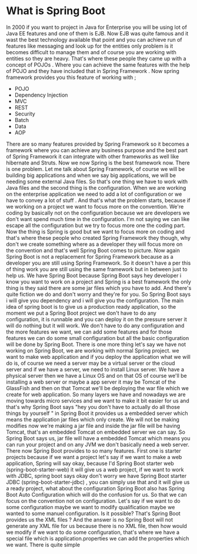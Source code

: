 # What is Spring Boot

In 2000  if you want to project in Java for Enterprise you will be using lot of Java EE features and one of them is EJB. Now EJB was quite famous and it wast the best technology available that point and you can achieve run of features like messaging and look up for the entities only problem is  it becomes difficult to manage them and of course you are working with entities so they are heavy. That's where these people they came up with a concept of POJOs . Where you can achieve the same features with the help of POJO and they have included that in Spring Framework . Now spring framework provides you this feature of working with ;

- POJO
- Dependency Injection
- MVC
- REST
- Security
- Batch
- Data
- AOP

There are so many features provided by  Spring Framework so it becomes a framework where you can achieve any business purpose and the best part of Spring Framework it can integrate with other frameworks as well like hibernate and Struts.  Now we now Spring is the best framework now. There is one problem.  Let me talk about Spring Framework, of course we will be building big applications  and when we say big applications, we will be needing some external Java files. So that's one thing we have to work with Java files and the second thing is the configuration. When we are working on the enterprise application we need to add a lot of configuration or we have to convey a lot of stuff . And that's what the problem starts, because if we working on a project we want to focus more on the convention. We're coding by basically not on the configuration because we are developers we don't want spend much time in the configuration. I'm not saying we can like escape all the configuration but we try to focus more one the coding part. Now the thing is Spring is good but we want to focus more on coding  and that's where these people who created Spring Framework they though,  why don't we create something where as a developer they will focus more on the convention and that's well Spring Boot comes to picture.  Now again Spring Boot is not a replacement for Spring Framework because as a developer you are still using Spring Framework. So it doesn't have a per this of thing work you are still using the same framework but in  between just to help us.  We have Spring Boot because Spring Boot says hey developer i know you want to work on a project and Spring is a best framework the only thing is they said there are some jar files which you have to add. And there's quite fiction we do and don't worry and they're for you.  So Spring Boot says  i will give you dependency and i will give you the configuration. The main idea of spring boot is to give us a production ready application, so the moment we put a Spring Boot project we don't have to do any configuration, it is runnable and you can deploy it on the pressure server it will do nothing but it will work.  We don't have to do any configuration and the more features we want, we can add some features and for those features we can do some small configuration but all the basic configuration will be done by Spring Boot. There is one more thing let's say  we have not working on Spring Boot, we are working with normal Spring project. we want to make web application and if you deploy the application what we will do is, of course we need a server may be a virtual server or the cloud server and if we have a server, we need to install Linux server. We have a physical server then we have a Linux OS and on that OS of course we'll be installing a web server or maybe a app server it may be Tomcat of the GlassFish and then on that Tomcat we'll be deploying the war file which we create for web application. So many layers we have and nowadays we are moving towards micro services and we want to make it bit easier for us  and that's why Spring Boot says "hey you don't have to actually do all those things by yourself " in Spring Boot it provides us a embedded server which means the application jar files which only create. We will not be making modifies now we're making a jar file and inside the jar file will be having Tomcat, that's an embedded Tomcat on embedded server we can say. So Spring Boot says us, jar file will have a embedded Tomcat which means you  can run your project and on any JVM we don't basically need a web server. There now Spring Boot provides to so many features. First one is starter projects because if we want a project let's say if we want to make a web application, Spring will say  okay, because I'd Spring Boot starter web (spring-boot-starter-web) it will give us a web project, if we want to work with JDBC, spring boot says okay don't worry we have Spring Boot starter JDBC (spring-boot-starter-jdbc) , you can simply use that and it will give us a ready project, what about the configuration Spring Boot also has Spring Boot Auto Configuration which will do the confusion for us. So that we can focus on the convention not on configuration. Let's say if we want to do some configuration maybe we want to modify qualification maybe we wanted to some manuel configuration. Is it possible? That's Spring Boot provides us the XML files ? And the answer is no Spring Boot  will not generate any XML file for us because there is no  XML file, then how would we modify if we want to do some configuration, that's where we have a special file which is application.properties we can add the properties which we want. There is quite simple 

